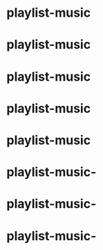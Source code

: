 # playlist-music
# playlist-music
# playlist-music
# playlist-music
# playlist-music
# playlist-music-
# playlist-music-
# playlist-music-
